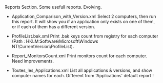 Reports Section.
Some usefull reports. Evolving.


 - Application_Comparison_with_Version.xml
Select 2 computers, then run this report. It will show you if an application only exists on one of them, or if each of them has a different version.

 - ProfileList.bak.xml
Print .bak keys count from registry for each computer (Path : HKLM:Software\Microsoft\Windows NT\CurrentVersion\ProfileList).

 - Report_MonitorsCount.xml
Print monitors count for each computer. Need improvements.

 - Toutes_les_Applications.xml
 List all applications & versions, and show computer names for each. Different from 'Applications' default report !

